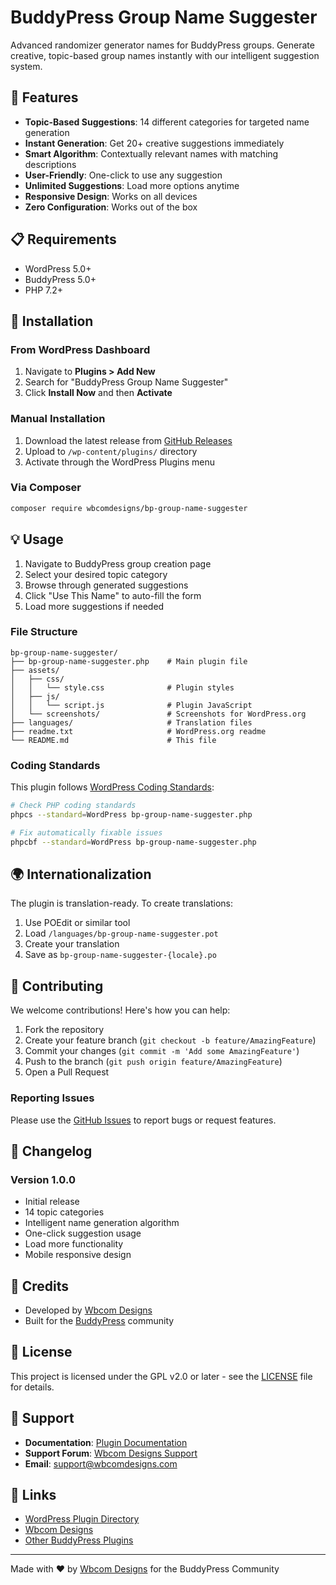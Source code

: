 # BuddyPress Group Name Suggester

Advanced randomizer generator names for BuddyPress groups. Generate creative, topic-based group names instantly with our intelligent suggestion system.

## 🚀 Features

- **Topic-Based Suggestions**: 14 different categories for targeted name generation
- **Instant Generation**: Get 20+ creative suggestions immediately
- **Smart Algorithm**: Contextually relevant names with matching descriptions
- **User-Friendly**: One-click to use any suggestion
- **Unlimited Suggestions**: Load more options anytime
- **Responsive Design**: Works on all devices
- **Zero Configuration**: Works out of the box

## 📋 Requirements

- WordPress 5.0+
- BuddyPress 5.0+
- PHP 7.2+

## 🔧 Installation

### From WordPress Dashboard

1. Navigate to **Plugins > Add New**
2. Search for "BuddyPress Group Name Suggester"
3. Click **Install Now** and then **Activate**

### Manual Installation

1. Download the latest release from [GitHub Releases](https://github.com/wbcomdesigns/bp-group-name-suggester/releases)
2. Upload to `/wp-content/plugins/` directory
3. Activate through the WordPress Plugins menu

### Via Composer

```bash
composer require wbcomdesigns/bp-group-name-suggester
```

## 💡 Usage

1. Navigate to BuddyPress group creation page
2. Select your desired topic category
3. Browse through generated suggestions
4. Click "Use This Name" to auto-fill the form
5. Load more suggestions if needed

### File Structure

```
bp-group-name-suggester/
├── bp-group-name-suggester.php    # Main plugin file
├── assets/
│   ├── css/
│   │   └── style.css              # Plugin styles
│   ├── js/
│   │   └── script.js              # Plugin JavaScript
│   └── screenshots/               # Screenshots for WordPress.org
├── languages/                     # Translation files
├── readme.txt                     # WordPress.org readme
└── README.md                      # This file
```

### Coding Standards

This plugin follows [WordPress Coding Standards](https://developer.wordpress.org/coding-standards/wordpress-coding-standards/):

```bash
# Check PHP coding standards
phpcs --standard=WordPress bp-group-name-suggester.php

# Fix automatically fixable issues
phpcbf --standard=WordPress bp-group-name-suggester.php
```

## 🌍 Internationalization

The plugin is translation-ready. To create translations:

1. Use POEdit or similar tool
2. Load `/languages/bp-group-name-suggester.pot`
3. Create your translation
4. Save as `bp-group-name-suggester-{locale}.po`

## 🤝 Contributing

We welcome contributions! Here's how you can help:

1. Fork the repository
2. Create your feature branch (`git checkout -b feature/AmazingFeature`)
3. Commit your changes (`git commit -m 'Add some AmazingFeature'`)
4. Push to the branch (`git push origin feature/AmazingFeature`)
5. Open a Pull Request

### Reporting Issues

Please use the [GitHub Issues](https://github.com/wbcomdesigns/bp-group-name-suggester/issues) to report bugs or request features.

## 📝 Changelog

### Version 1.0.0

- Initial release
- 14 topic categories
- Intelligent name generation algorithm
- One-click suggestion usage
- Load more functionality
- Mobile responsive design

## 🙏 Credits

- Developed by [Wbcom Designs](https://wbcomdesigns.com/)
- Built for the [BuddyPress](https://buddypress.org/) community

## 📄 License

This project is licensed under the GPL v2.0 or later - see the [LICENSE](LICENSE) file for details.

## 💬 Support

- **Documentation**: [Plugin Documentation](https://wbcomdesigns.com/docs/bp-group-name-suggester/)
- **Support Forum**: [Wbcom Designs Support](https://wbcomdesigns.com/support/)
- **Email**: support@wbcomdesigns.com

## 🔗 Links

- [WordPress Plugin Directory](https://wordpress.org/plugins/bp-group-name-suggester/)
- [Wbcom Designs](https://wbcomdesigns.com/)
- [Other BuddyPress Plugins](https://profiles.wordpress.org/wbcomdesigns/#content-plugins)

---

Made with ❤️ by [Wbcom Designs](https://wbcomdesigns.com/) for the BuddyPress Community
